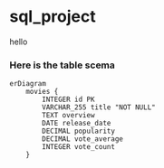 # sql_project

hello 

### Here is the table scema
```mermaid
erDiagram
    movies {
        INTEGER id PK
        VARCHAR_255 title "NOT NULL"
        TEXT overview
        DATE release_date
        DECIMAL popularity
        DECIMAL vote_average
        INTEGER vote_count
    }
```
